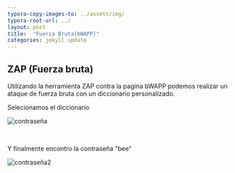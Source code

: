 ```yaml
---
typora-copy-images-to: ../assets/img/
typora-root-url: ../
layout: post
title:  "Fuerza Bruta(bWAPP)"
categories: jekyll update
---
```


## ZAP (Fuerza bruta)

Utilizando la herramienta ZAP contra la pagina bWAPP podemos realizar un ataque de fuerza bruta con un diccionario personalizado.



Selecionamos el diccionario

![contraseña](/ionut/Escritorio/contraseña.png)

<br>

Y finalmente encontro la contraseña "bee"



![contraseña2](/ionut/Escritorio/contraseña2.png)
